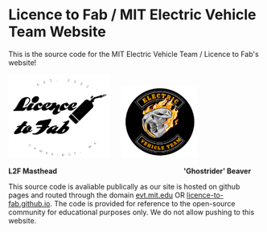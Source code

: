 # Licence to Fab / MIT Electric Vehicle Team Website

This is the source code for the MIT Electric Vehicle Team / Licence to Fab's website! 

<img src="/Licence%20to%20Fab%20Logos/L2F_Masthead.png"  width="40%"> &nbsp;&nbsp;&nbsp;&nbsp; <img src="/Licence%20to%20Fab%20Logos/biker_gang_logos/biker_full.png"  width="30%">

**L2F Masthead** &nbsp;&nbsp;&nbsp;&nbsp;&nbsp;&nbsp;&nbsp;&nbsp;&nbsp;&nbsp;&nbsp;&nbsp;&nbsp;&nbsp;&nbsp;&nbsp;&nbsp;&nbsp;&nbsp;&nbsp;&nbsp;&nbsp;&nbsp;&nbsp;&nbsp;&nbsp;&nbsp;&nbsp;&nbsp;&nbsp;&nbsp;&nbsp;&nbsp;&nbsp;&nbsp;&nbsp;&nbsp;&nbsp;&nbsp;&nbsp;&nbsp;&nbsp;&nbsp;&nbsp;&nbsp;&nbsp;&nbsp;&nbsp;&nbsp;&nbsp;&nbsp;&nbsp;&nbsp;&nbsp;&nbsp;&nbsp;&nbsp;&nbsp;&nbsp;&nbsp;&nbsp;&nbsp; **'Ghostrider' Beaver**

This source code is avaliable publically as our site is hosted on github pages and routed through the domain [evt.mit.edu](evt.mit.edu) OR [licence-to-fab.github.io](licence-to-fab.github.io). The code is provided for reference to the open-source community for educational purposes only. We do not allow pushing to this website. 